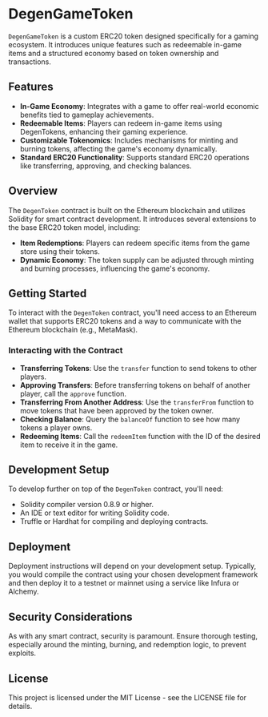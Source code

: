 # DegenGameToken

`DegenGameToken` is a custom ERC20 token designed specifically for a gaming ecosystem. It introduces unique features such as redeemable in-game items and a structured economy based on token ownership and transactions.

## Features

- **In-Game Economy**: Integrates with a game to offer real-world economic benefits tied to gameplay achievements.
- **Redeemable Items**: Players can redeem in-game items using DegenTokens, enhancing their gaming experience.
- **Customizable Tokenomics**: Includes mechanisms for minting and burning tokens, affecting the game's economy dynamically.
- **Standard ERC20 Functionality**: Supports standard ERC20 operations like transferring, approving, and checking balances.

## Overview

The `DegenToken` contract is built on the Ethereum blockchain and utilizes Solidity for smart contract development. It introduces several extensions to the base ERC20 token model, including:

- **Item Redemptions**: Players can redeem specific items from the game store using their tokens.
- **Dynamic Economy**: The token supply can be adjusted through minting and burning processes, influencing the game's economy.

## Getting Started

To interact with the `DegenToken` contract, you'll need access to an Ethereum wallet that supports ERC20 tokens and a way to communicate with the Ethereum blockchain (e.g., MetaMask).

### Interacting with the Contract

- **Transferring Tokens**: Use the `transfer` function to send tokens to other players.
- **Approving Transfers**: Before transferring tokens on behalf of another player, call the `approve` function.
- **Transferring From Another Address**: Use the `transferFrom` function to move tokens that have been approved by the token owner.
- **Checking Balance**: Query the `balanceOf` function to see how many tokens a player owns.
- **Redeeming Items**: Call the `redeemItem` function with the ID of the desired item to receive it in the game.

## Development Setup

To develop further on top of the `DegenToken` contract, you'll need:

- Solidity compiler version 0.8.9 or higher.
- An IDE or text editor for writing Solidity code.
- Truffle or Hardhat for compiling and deploying contracts.

## Deployment

Deployment instructions will depend on your development setup. Typically, you would compile the contract using your chosen development framework and then deploy it to a testnet or mainnet using a service like Infura or Alchemy.

## Security Considerations

As with any smart contract, security is paramount. Ensure thorough testing, especially around the minting, burning, and redemption logic, to prevent exploits.

## License

This project is licensed under the MIT License - see the LICENSE file for details.
